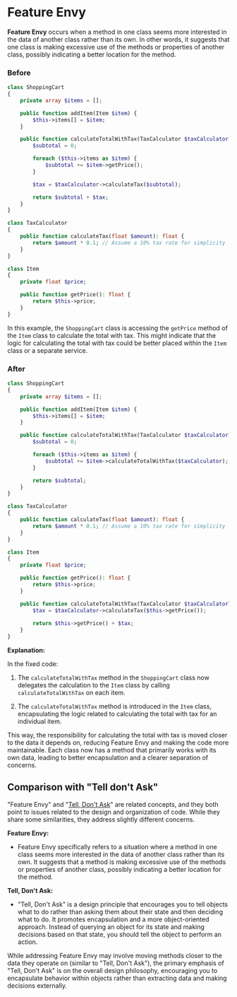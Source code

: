 # Feature Envy

**Feature Envy** occurs when a method in one class seems more interested in the data of another class rather than its own. In other words, it suggests that one class is making excessive use of the methods or properties of another class, possibly indicating a better location for the method.

### Before

```php
class ShoppingCart 
{
    private array $items = [];

    public function addItem(Item $item) {
        $this->items[] = $item;
    }

    public function calculateTotalWithTax(TaxCalculator $taxCalculator): float {
        $subtotal = 0;

        foreach ($this->items as $item) {
            $subtotal += $item->getPrice();
        }

        $tax = $taxCalculator->calculateTax($subtotal);

        return $subtotal + $tax;
    }
}

class TaxCalculator 
{
    public function calculateTax(float $amount): float {
        return $amount * 0.1; // Assume a 10% tax rate for simplicity
    }
}

class Item 
{
    private float $price;

    public function getPrice(): float {
        return $this->price;
    }
}
```

In this example, the `ShoppingCart` class is accessing the `getPrice` method of the `Item` class to calculate the total with tax. This might indicate that the logic for calculating the total with tax could be better placed within the `Item` class or a separate service.

### After

```php
class ShoppingCart 
{
    private array $items = [];

    public function addItem(Item $item) {
        $this->items[] = $item;
    }

    public function calculateTotalWithTax(TaxCalculator $taxCalculator): float {
        $subtotal = 0;

        foreach ($this->items as $item) {
            $subtotal += $item->calculateTotalWithTax($taxCalculator);
        }

        return $subtotal;
    }
}

class TaxCalculator 
{
    public function calculateTax(float $amount): float {
        return $amount * 0.1; // Assume a 10% tax rate for simplicity
    }
}

class Item 
{
    private float $price;

    public function getPrice(): float {
        return $this->price;
    }

    public function calculateTotalWithTax(TaxCalculator $taxCalculator): float {
        $tax = $taxCalculator->calculateTax($this->getPrice());
        
        return $this->getPrice() + $tax;
    }
}
```

**Explanation:**

In the fixed code:

1. The `calculateTotalWithTax` method in the `ShoppingCart` class now delegates the calculation to the `Item` class by calling `calculateTotalWithTax` on each item.

2. The `calculateTotalWithTax` method is introduced in the `Item` class, encapsulating the logic related to calculating the total with tax for an individual item.

This way, the responsibility for calculating the total with tax is moved closer to the data it depends on, reducing Feature Envy and making the code more maintainable. Each class now has a method that primarily works with its own data, leading to better encapsulation and a clearer separation of concerns.

## Comparison with "Tell don't Ask"

"Feature Envy" and "[Tell, Don't Ask](tell-dont-ask.md)" are related concepts, and they both point to issues related to the design and organization of code. While they share some similarities, they address slightly different concerns.

**Feature Envy:**
- Feature Envy specifically refers to a situation where a method in one class seems more interested in the data of another class rather than its own. It suggests that a method is making excessive use of the methods or properties of another class, possibly indicating a better location for the method.

**Tell, Don't Ask:**
- "Tell, Don't Ask" is a design principle that encourages you to tell objects what to do rather than asking them about their state and then deciding what to do. It promotes encapsulation and a more object-oriented approach. Instead of querying an object for its state and making decisions based on that state, you should tell the object to perform an action.

While addressing Feature Envy may involve moving methods closer to the data they operate on (similar to "Tell, Don't Ask"), the primary emphasis of "Tell, Don't Ask" is on the overall design philosophy, encouraging you to encapsulate behavior within objects rather than extracting data and making decisions externally.
